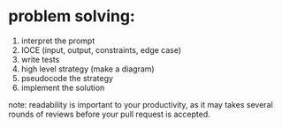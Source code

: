 # problem solving:

1. interpret the prompt
2. IOCE (input, output, constraints, edge case)
3. write tests
4. high level strategy (make a diagram)
5. pseudocode the strategy
6. implement the solution

note: readability is important to your productivity, as it may takes several rounds of reviews before your pull request is accepted. 

